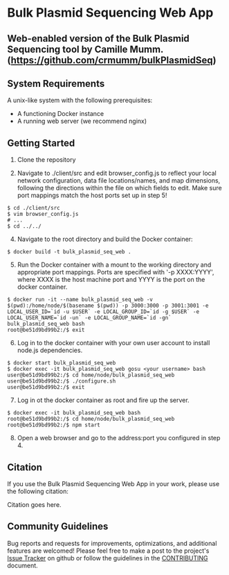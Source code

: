 # Bulk Plasmid Sequencing Web App
## Web-enabled version of the Bulk Plasmid Sequencing tool by Camille Mumm. (https://github.com/crmumm/bulkPlasmidSeq)

## System Requirements
A unix-like system with the following prerequisites:
* A functioning Docker instance
* A running web server (we recommend nginx)

## Getting Started

1. Clone the repository

3. Navigate to ./client/src and edit browser_config.js to reflect your local network configuration, data file locations/names, and map dimensions, following the directions within the file on which fields to edit. Make sure port mappings match the host ports set up in step 5!
```
$ cd ./client/src
$ vim browser_config.js
# ...
$ cd ../../
```

4. Navigate to the root directory and build the Docker container:
```
$ docker build -t bulk_plasmid_seq_web .
```

5. Run the Docker container with a mount to the working directory and appropriate port mappings. Ports are specified with '-p XXXX:YYYY', where XXXX is the host machine port and YYYY is the port on the docker container.
```
$ docker run -it --name bulk_plasmid_seq_web -v $(pwd):/home/node/$(basename $(pwd)) -p 3000:3000 -p 3001:3001 -e LOCAL_USER_ID=`id -u $USER` -e LOCAL_GROUP_ID=`id -g $USER` -e LOCAL_USER_NAME=`id -un` -e LOCAL_GROUP_NAME=`id -gn` bulk_plasmid_seq_web bash
root@be51d9bd99b2:/$ exit
```

6. Log in to the docker container with your own user account to install node.js dependencies.
```
$ docker start bulk_plasmid_seq_web
$ docker exec -it bulk_plasmid_seq_web gosu <your username> bash
user@be51d9bd99b2:/$ cd home/node/bulk_plasmid_seq_web
user@be51d9bd99b2:/$ ./configure.sh
user@be51d9bd99b2:/$ exit
```

7. Log in ot the docker container as root and fire up the server.
```
$ docker exec -it bulk_plasmid_seq_web bash
root@be51d9bd99b2:/$ cd home/node/bulk_plasmid_seq_web
root@be51d9bd99b2:/$ npm start
```

8. Open a web browser and go to the address:port you configured in step 4.


## Citation

If you use the  Bulk Plasmid Sequencing Web App in your work, please use the following citation:

Citation goes here.

## Community Guidelines

Bug reports and requests for improvements, optimizations, and additional features are welcomed! Please feel free to make a post to the project's [Issue Tracker](https://github.com/Boyle-Lab/bulk_plasmid_seq_web/issues) on github or follow the guidelines in the [CONTRIBUTING](https://github.com/Boyle-Lab/bulk_plasmid_seq_web/CONTRIBUTING.md) document.